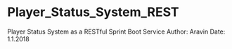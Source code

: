 # Player_Status_System_REST
Player Status System as a RESTful Sprint Boot Service
Author: Aravin
Date: 1.1.2018
